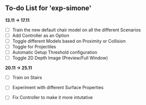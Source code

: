 ## To-do List for 'exp-simone' ##

__13.11 -> 17.11__

- [ ] Train the new default chair model on all the different Scenarios
- [ ] Add Controller as an Option
- [ ] Toggle different Models based on Proximity or Collision
- [ ] Toggle for Projectiles
- [ ] Automatic Getup Threshold configuration
- [ ] Toggle 2D Depth Image (Preview/Full Window)

__20.11 -> 25.11__

- [ ] Train on Stairs
- [ ] Experiment with different Surface Properties
- [ ] Fix Controller to make it more intutative

